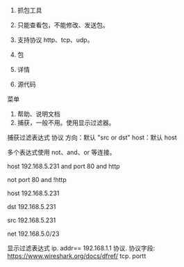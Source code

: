 1. 抓包工具
2. 只能查看包，不能修改、发送包。
3. 支持协议 http、tcp、udp。

1. 包
2. 详情
3. 源代码

菜单
1. 帮助、说明文档
2. 捕获，一般不用。使用显示过滤器。

捕获过滤表达式
协议
方向：默认 "src or dst"
host：默认 host

多个表达式使用 not、and、or 等连接。

host 192.168.5.231 and port 80 and http

not port 80 and !http

host 192.168.5.231

dst 192.168.5.231

src 192.168.5.231

net 192.168.5.0/23

显示过滤表达式
ip. addr== 192.168.1.1
协议. 协议字段: https://www.wireshark.org/docs/dfref/
tcp. portt